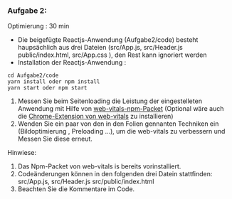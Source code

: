 ### Aufgabe 2: 
Optimierung : 30 min
* Die beigefügte Reactjs-Anwendung (Aufgabe2/code) besteht haupsächlich aus drei Dateien (src/App.js, src/Header.js public/index.html, src/App.css ), den Rest kann ignoriert werden 
* Installation der Reactjs-Anwendung : 
```
cd Aufgabe2/code
yarn install oder npm install
yarn start oder npm start
```
1. Messen Sie beim Seitenloading die Leistung der eingestelleten Anwendung mit Hilfe von [web-vitals-npm-Packet](https://www.npmjs.com/package/web-vitals) 
(Optional wäre auch die [Chrome-Extension von web-vitals](https://chrome.google.com/webstore/detail/web-vitals/ahfhijdlegdabablpippeagghigmibma) zu installieren)
1. Wenden Sie ein paar von den in den Folien gennanten Techniken ein (Bildoptimierung , Preloading ...), um die web-vitals zu verbessern und Messen Sie diese erneut.

Hinwiese: 
1. Das Npm-Packet von web-vitals is bereits vorinstalliert.
1. Codeänderungen können in den folgenden drei Datein stattfinden: src/App.js, src/Header.js src/public/index.html 
1. Beachten Sie die Kommentare im Code.
